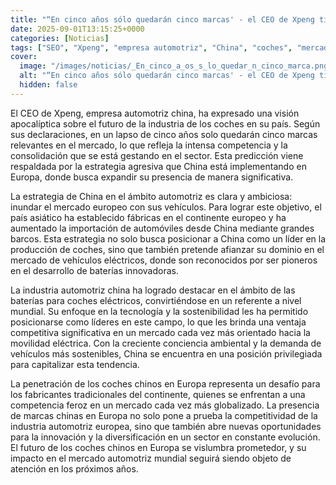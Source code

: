 ```yaml
---
title: "“En cinco años sólo quedarán cinco marcas' - el CEO de Xpeng tiene claro el apocalíptico futuro de los coches chinos"
date: 2025-09-01T13:15:25+0000
categories: [Noticias]
tags: ["SEO", "Xpeng", "empresa automotriz", "China", "coches", "mercado", "competencia", "vehículos eléctricos", "baterías", "sostenibilidad", "movilidad eléctrica", "fabricantes", "Europa", "innovación."]
cover:
  image: "/images/noticias/_En_cinco_a_os_s_lo_quedar_n_cinco_marca.png"
  alt: "“En cinco años sólo quedarán cinco marcas' - el CEO de Xpeng tiene claro el apocalíptico futuro de los coches chinos"
  hidden: false
---
```


El CEO de Xpeng, empresa automotriz china, ha expresado una visión apocalíptica sobre el futuro de la industria de los coches en su país. Según sus declaraciones, en un lapso de cinco años solo quedarán cinco marcas relevantes en el mercado, lo que refleja la intensa competencia y la consolidación que se está gestando en el sector. Esta predicción viene respaldada por la estrategia agresiva que China está implementando en Europa, donde busca expandir su presencia de manera significativa.

La estrategia de China en el ámbito automotriz es clara y ambiciosa: inundar el mercado europeo con sus vehículos. Para lograr este objetivo, el país asiático ha establecido fábricas en el continente europeo y ha aumentado la importación de automóviles desde China mediante grandes barcos. Esta estrategia no solo busca posicionar a China como un líder en la producción de coches, sino que también pretende afianzar su dominio en el mercado de vehículos eléctricos, donde son reconocidos por ser pioneros en el desarrollo de baterías innovadoras.

La industria automotriz china ha logrado destacar en el ámbito de las baterías para coches eléctricos, convirtiéndose en un referente a nivel mundial. Su enfoque en la tecnología y la sostenibilidad les ha permitido posicionarse como líderes en este campo, lo que les brinda una ventaja competitiva significativa en un mercado cada vez más orientado hacia la movilidad eléctrica. Con la creciente conciencia ambiental y la demanda de vehículos más sostenibles, China se encuentra en una posición privilegiada para capitalizar esta tendencia.

La penetración de los coches chinos en Europa representa un desafío para los fabricantes tradicionales del continente, quienes se enfrentan a una competencia feroz en un mercado cada vez más globalizado. La presencia de marcas chinas en Europa no solo pone a prueba la competitividad de la industria automotriz europea, sino que también abre nuevas oportunidades para la innovación y la diversificación en un sector en constante evolución. El futuro de los coches chinos en Europa se vislumbra prometedor, y su impacto en el mercado automotriz mundial seguirá siendo objeto de atención en los próximos años.
